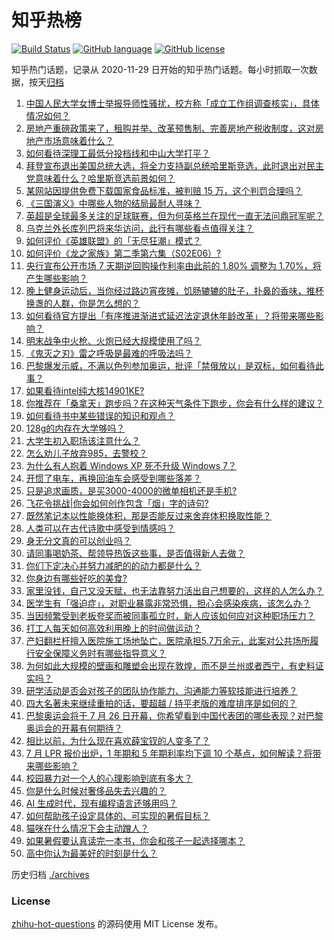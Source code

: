 # 知乎热榜
[![Build Status](https://github.com/ToWeLong/zhihu-hot-questions/workflows/CI/badge.svg)](https://github.com/ToWeLong/zhihu-hot-questions/actions)
[![GitHub language](https://img.shields.io/badge/language-golang-orange.svg)](https://golang.org/)
[![GitHub license](https://img.shields.io/github/license/ToWeLong/zhihu-hot-questions)](https://github.com/ToWeLong/zhihu-hot-questions/blob/main/LICENSE)

知乎热门话题，记录从 2020-11-29 日开始的知乎热门话题。每小时抓取一次数据，按天[归档](./archives)

<!-- BEGIN -->

1. [中国人民大学女博士举报导师性骚扰，校方称「成立工作组调查核实」，具体情况如何？](https://www.zhihu.com/question/662247215)
1. [房地产重磅政策来了，租购并举、改革预售制、完善房地产税收制度，这对房地产市场意味着什么？](https://www.zhihu.com/question/662214977)
1. [如何看待深理工最低分投档线和中山大学打平？](https://www.zhihu.com/question/662098187)
1. [拜登宣布退出美国总统大选，将全力支持副总统哈里斯竞选，此时退出对民主党意味着什么？哈里斯竞选前景如何？](https://www.zhihu.com/question/662224581)
1. [某网站因提供免费下载国家食品标准，被判赔 15 万，这个判罚合理吗？](https://www.zhihu.com/question/661943653)
1. [《三国演义》中哪些人物的结局最耐人寻味？](https://www.zhihu.com/question/661062292)
1. [英超是全球最多关注的足球联赛，但为何英格兰在现代一直无法问鼎冠军呢？](https://www.zhihu.com/question/661650180)
1. [乌克兰外长库列巴将来华访问，此行有哪些看点值得关注？](https://www.zhihu.com/question/662271239)
1. [如何评价《英雄联盟》的「无尽狂潮」模式？](https://www.zhihu.com/question/662060616)
1. [如何评价《龙之家族》第二季第六集（S02E06）?](https://www.zhihu.com/question/662251305)
1. [央行宣布公开市场 7 天期逆回购操作利率由此前的 1.80% 调整为 1.70%，将产生哪些影响？](https://www.zhihu.com/question/662245625)
1. [晚上健身运动后，当你经过路边宵夜摊，饥肠辘辘的肚子，扑鼻的香味，推杯换盏的人群，你是怎么想的？](https://www.zhihu.com/question/661934769)
1. [如何看待官方提出「有序推进渐进式延迟法定退休年龄改革」？将带来哪些影响？](https://www.zhihu.com/question/662217578)
1. [明末战争中火枪、火炮已经大规模使用了吗？](https://www.zhihu.com/question/60440223)
1. [《鬼灭之刃》雷之呼吸是最难的呼吸法吗？](https://www.zhihu.com/question/485292780)
1. [巴黎爆发示威，不满以色列参加奥运，批评「禁俄放以」是双标，如何看待此事？](https://www.zhihu.com/question/662209291)
1. [如果看待intel纯大核14901KE?](https://www.zhihu.com/question/662248862)
1. [你推荐在「桑拿天」跑步吗？在这种天气条件下跑步，你会有什么样的建议？](https://www.zhihu.com/question/661859362)
1. [如何看待书中某些错误的知识和观点？](https://www.zhihu.com/question/659371883)
1. [128g的内存在大学够吗？](https://www.zhihu.com/question/659436513)
1. [大学生初入职场该注意什么？](https://www.zhihu.com/question/662048404)
1. [怎么劝儿子放弃985，去警校？](https://www.zhihu.com/question/608804899)
1. [为什么有人抱着 Windows XP 死不升级 Windows 7？](https://www.zhihu.com/question/49616974)
1. [开惯了电车，再换回油车会感受到哪些落差？](https://www.zhihu.com/question/661397938)
1. [只是追求画质，是买3000-4000的微单相机还是手机?](https://www.zhihu.com/question/661879999)
1. [飞花令挑战|你会如何创作包含「烟」字的诗句?](https://www.zhihu.com/question/662189986)
1. [既然笔记本以性能换体积，那是否能反过来舍弃体积换取性能？](https://www.zhihu.com/question/661819937)
1. [人类可以在古代诗歌中感受到情感吗？](https://www.zhihu.com/question/662207733)
1. [身无分文真的可以创业吗？](https://www.zhihu.com/question/661667399)
1. [请同事喝奶茶、帮领导热饭这些事，是否值得新人去做？](https://www.zhihu.com/question/660814146)
1. [你们下定决心并努力减肥的的动力都是什么？](https://www.zhihu.com/question/661648088)
1. [你身边有哪些好吃的美食?](https://www.zhihu.com/question/661455046)
1. [家里没钱，自己又没天赋，也无法靠努力活出自己想要的，这样的人怎么办？](https://www.zhihu.com/question/662058664)
1. [医学生有「强迫症」，对职业暴露非常恐惧，担心会感染疾病，该怎么办？](https://www.zhihu.com/question/661772473)
1. [当因频繁受到老板夸奖而被同事孤立时，新人应该如何应对这种职场压力？](https://www.zhihu.com/question/660814319)
1. [打工人每天如何高效利用晚上的时间做运动？](https://www.zhihu.com/question/661420801)
1. [产妇翻栏杆擅入医院施工场地坠亡，医院承担5.7万余元，此案对公共场所履行安全保障义务时有哪些指导意义？](https://www.zhihu.com/question/662104469)
1. [为何如此大规模的壁画和雕塑会出现在敦煌，而不是兰州或者西宁，有史料证实吗？](https://www.zhihu.com/question/661361094)
1. [研学活动是否会对孩子的团队协作能力、沟通能力等软技能进行培养？](https://www.zhihu.com/question/661237388)
1. [四大名著未来继续重拍的话，要超越 / 持平老版的难度排序是如何的？](https://www.zhihu.com/question/661903905)
1. [巴黎奥运会将于 7 月 26 日开幕，你希望看到中国代表团的哪些表现？对巴黎奥运会的开幕有何期待？](https://www.zhihu.com/question/661831907)
1. [相比以前，为什么现在喜欢薛宝钗的人变多了？](https://www.zhihu.com/question/661063599)
1. [7 月 LPR 报价出炉，1 年期和 5 年期利率均下调 10 个基点，如何解读？将带来哪些影响？](https://www.zhihu.com/question/662247770)
1. [校园暴力对一个人的心理影响到底有多大？](https://www.zhihu.com/question/661309644)
1. [你是什么时候对奢侈品失去兴趣的？](https://www.zhihu.com/question/364507344)
1. [AI 生成时代，现有编程语言还够用吗？](https://www.zhihu.com/question/661343995)
1. [如何帮助孩子设定具体的、可实现的暑假目标？](https://www.zhihu.com/question/660702655)
1. [猫咪在什么情况下会主动蹭人？](https://www.zhihu.com/question/658109820)
1. [如果暑假要认真读完一本书，你会和孩子一起选择哪本？](https://www.zhihu.com/question/660702662)
1. [高中你认为最美好的时刻是什么？](https://www.zhihu.com/question/659408980)

<!-- END -->

历史归档 [./archives](./archives)


### License
[zhihu-hot-questions](https://github.com/towelong/zhihu-hot-questions) 的源码使用 MIT License 发布。